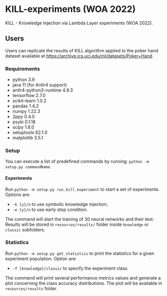 # KILL-experiments (WOA 2022)
KILL - Knowledge Injection via Lambda Layer experiments (WOA 2022).

## Users

Users can replicate the results of KILL algorithm applied to the 
poker hand dataset available at https://archive.ics.uci.edu/ml/datasets/Poker+Hand.

### Requirements

- python 3.9
- java 11 (for Antlr4 support)
- antlr4-python3-runtime 4.9.3
- tensorflow 2.7.0
- scikit-learn 1.0.2
- pandas 1.4.2
- numpy 1.22.3
- 2ppy 0.4.0
- psyki 0.1.18
- scipy 1.8.0
- setuptools 62.1.0
- matplotlib 3.5.1

### Setup

You can execute a list of predefined commands by running:
`python -m setup.py commandName`.

#### Experiments
Run `python -m setup.py run_kill_experiment` to start a set of experiments.
Options are:
- `-k [y]/n` to use symbolic knowledge injection;
- `-e [y]/n` to use early stop condition.

The command will start the training of 30 neural networks and their test.
Results will be stored in `resources/results/` folder inside `knowledge` or `classic` subfolders.

### Statistics
Run `python -m setup.py get_statistics` to print the statistics for a given experiment population.
Option are:
- `-f [knowledge]/classic` to specify the experiment class.

The command will print several performance metrics values and generate a plot concerning the class accuracy distributions.
The plot will be available in `resources/results` folder.